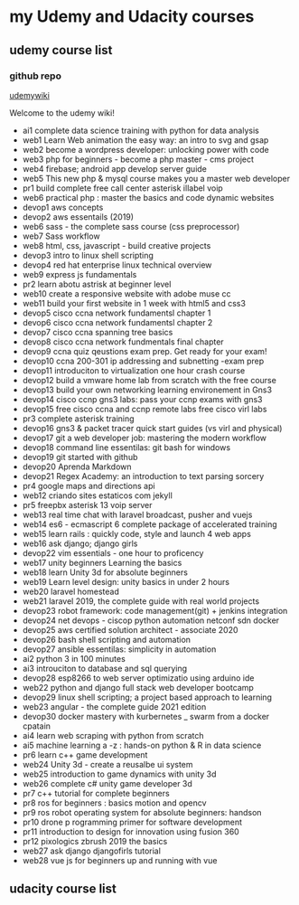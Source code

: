 # my Udemy and Udacity courses


## udemy course list
### github repo
[udemywiki](https://github.com/aiegoo/udemy/wiki)

Welcome to the udemy wiki!
- ai1 complete data science training with python for data analysis 
- web1 Learn Web animation the easy way: an intro to svg and gsap
- web2 become a wordpress developer: unlocking power with code
- web3 php for beginners - become a php master - cms project
- web4 firebase; android app develop server guide
- web5 This new php & mysql course makes you a master web developer
- pr1 build complete free call center asterisk illabel voip
- web6 practical php : master the basics and code dynamic websites
- devop1 aws concepts
- devop2 aws essentails (2019)
- web6 sass - the complete sass course (css preprocessor)
- web7 Sass workflow
- web8 html, css, javascript - build creative projects
- devop3 intro to linux shell scripting
- devop4 red hat enterprise linux technical overview
- web9 express js fundamentals
- pr2 learn abotu astrisk at beginner level
- web10 create a responsive website with adobe muse cc
- web11 build your first website in 1 week with html5 and css3
- devop5 cisco ccna network fundamentsl chapter 1
- devop6 cisco ccna network fundamentsl chapter 2
- devop7 cisco  ccna spanning tree basics
- devop8 cisco ccna network fundmentals final chapter
- devop9 ccna quiz qeustions exam prep. Get ready for your exam!
- devop10 ccna 200-301 ip addressing and subnetting -exam prep
- devop11 introduciton to virtualization one hour crash course
- devop12 build a vmware home lab from scratch with the free course
- devop13 build your own networking learning environement in Gns3
- devop14 cisco ccnp gns3 labs: pass your ccnp exams with gns3
- devop15 free cisco ccna and ccnp remote labs free cisco virl labs
- pr3 complete asterisk training
- devop16 gns3 & packet tracer quick start guides (vs virl and physical)
- devop17 git a web developer job: mastering the modern workflow
- devop18 command line essentilas: git bash for windows
- devop19 git started with github
- devop20 Aprenda Markdown
- devop21 Regex Academy: an introduction to text parsing sorcery
- pr4 google maps and directions api
- web12 criando sites estaticos com jekyll
- pr5 freepbx asterisk 13 voip server
- web13 real time chat with laravel broadcast, pusher and vuejs
- web14 es6 - ecmascript 6 complete package of accelerated training
- web15 learn rails : quickly code, style and launch 4 web apps
- web16 ask django; django girls
- devop22 vim essentials - one hour to proficency 
- web17 unity beginners Learning the basics
- web18 learn Unity 3d for absolute beginners
- web19 Learn level design: unity basics in under 2 hours
- web20 laravel homestead
- web21 laravel 2019, the complete guide with real world projects
- devop23 robot framework: code management(git) + jenkins integration
- devop24 net devops - ciscop python automation netconf  sdn docker
- devop25 aws certified solution architect - associate 2020
- devop26 bash shell scripting and automation
- devop27 ansible essentilas: simplicity in automation
- ai2 python 3 in 100 minutes
- ai3 introuciton to database and sql querying
- devop28 esp8266 to web server optimizatio using arduino ide
- web22 python and django full stack web developer bootcamp
- devop29 linux shell scripting; a project based approach to learning
- web23 angular - the complete guide 2021 edition
- devop30 docker mastery with kurbernetes _ swarm from a docker cpatain
- ai4 learn web scraping with python from scratch
- ai5 machine learning a -z : hands-on python & R in data science
- pr6 learn c++ game development
- web24 Unity 3d - create a reusalbe ui system
- web25 introduction to game dynamics with unity 3d
- web26 complete c# unity game developer 3d 
- pr7 c++ tutorial for complete beginners
- pr8 ros for beginners : basics motion and opencv
- pr9 ros robot operating system for absolute beginners: handson
- pr10 drone p rogramming primer for software development
- pr11 introduction to design for innovation using fusion 360
- pr12 pixologics zbrush 2019 the basics 
- web27 ask django djangofirls tutorial
- web28 vue js for beginners up and running with vue

## udacity course list

